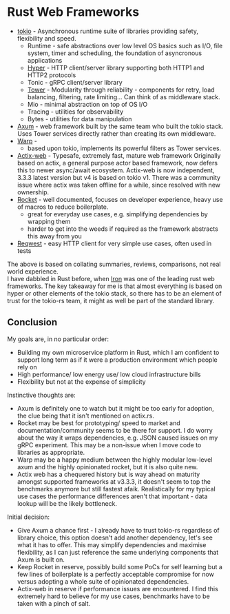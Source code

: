 # Rust Web Frameworks

- [tokio](https://tokio.rs) - Asynchronous runtime suite of libraries providing safety, flexibility and speed.
  - Runtime - safe abstractions over low level OS basics such as I/O, file system, timer and scheduling, the foundation of asyncronous applications
  - [Hyper](https://hyper.rs/) - HTTP client/server library supporting both HTTP1 and HTTP2 protocols
  - Tonic - gRPC client/server library
  - [Tower](https://docs.rs/tower/latest/tower/) - Modularity through reliability - components for retry, load balancing, filtering, rate limiting...  Can think of as middleware stack.
  - Mio - minimal abstraction on top of OS I/O
  - Tracing - utilities for observability
  - Bytes - utilities for data manipulation
- [Axum](https://github.com/tokio-rs/axum) - web framework built by the same team who built the tokio stack.  Uses Tower services directly rather than creating its own middleware.
- [Warp](https://docs.rs/warp/latest/warp/) - 
  - based upon tokio, implements its powerful filters as Tower services.
- [Actix-web](https://actix.rs/) - Typesafe, extremely fast, mature web framework
  Originally based on actix, a general purpose actor based framework, now defers this to newer async/await ecosystem.  Actix-web is now independent, 3.3.3 latest version but v4 is based on tokio v1.
  There was a community issue where actix was taken offline for a while, since resolved with new ownership.
- [Rocket](https://rocket.rs) - well documented, focuses on developer experience, heavy use of macros  to reduce boilerplate. 
  - great for everyday use cases, e.g. simplifying dependencies by wrapping them
  - harder to get into the weeds if required as the framework abstracts this away from you
- [Reqwest](https://docs.rs/reqwest/latest/reqwest/) - easy HTTP client for very simple use cases, often used in tests

The above is based on collating summaries, reviews, comparisons, not real world experience.  
I have dabbled in Rust before, when [Iron](https://github.com/iron/iron) was one of the leading rust web frameworks.
The key takeaway for me is that almost everything is based on hyper or other elements of the tokio stack, so there has to be an element of trust for the tokio-rs team, it might as well be part of the standard library.

## Conclusion

My goals are, in no particular order:
- Building my own microservice platform in Rust, which I am confident to support long term as if it were a production environment which people rely on
- High performance/ low energy use/ low cloud infrastructure bills
- Flexibility but not at the expense of simplicity

Instinctive thoughts are:
- Axum is definitely one to watch but it might be too early for adoption, the clue being that it isn't mentioned on actix.rs.
- Rocket may be best for prototyping/ speed to market and documentation/community seems to be there for support.  I do worry about the way it wraps dependencies, e.g. JSON caused issues on my gRPC experiment.  This may be a non-issue when I move code to libraries as appropriate.
- Warp may be a happy medium between the highly modular low-level axum and the highly opinionated rocket, but it is also quite new.
- Actix web has a chequered history but is way ahead on maturity amongst supported frameworks at v3.3.3, it doesn't seem to top the benchmarks anymore but still fastest afaik.  Realistically for my typical use cases the performance differences aren't that important - data lookup will be the likely bottleneck.

Initial decision:
- Give Axum a chance first - I already have to trust tokio-rs regardless of library choice, this option doesn't add another dependency, let's see what it has to offer.  This may simplify dependencies and maximise flexibility, as I can just reference the same underlying components that Axum is built on.
- Keep Rocket in reserve, possibly build some PoCs for self learning but a few lines of boilerplate is a perfectly acceptable compromise for now versus adopting a whole suite of opinionated dependencies.
- Actix-web in reserve if performance issues are encountered.  I find this extremely hard to believe for my use cases, benchmarks have to be taken with a pinch of salt.
